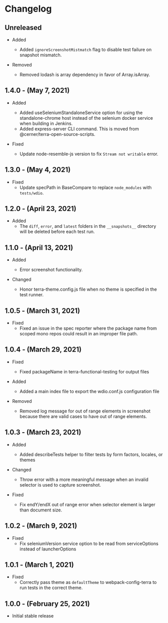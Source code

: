 # Changelog

## Unreleased

* Added
  * Added `ignoreScreenshotMistmatch` flag to disable test failure on snapshot mismatch.

* Removed
  * Removed lodash is array dependency in favor of Array.isArray.

## 1.4.0 - (May 7, 2021)

* Added
  * Added useSeleniumStandaloneService option for using the standalone-chrome host instead of the selenium docker service when building in Jenkins.
  * Added express-server CLI command. This is moved from @cerner/terra-open-source-scripts.

* Fixed
  * Update node-resemble-js version to fix `Stream not writable` error.

## 1.3.0 - (May 4, 2021)

* Fixed
  * Update specPath in BaseCompare to replace `node_modules` with `tests/wdio`.

## 1.2.0 - (April 23, 2021)

* Added
  * The `diff`, `error`, and `latest` folders in the `__snapshots__` directory will be deleted before each test run.

## 1.1.0 - (April 13, 2021)

* Added
  * Error screenshot functionality.

* Changed
  * Honor terra-theme.config.js file when no theme is specified in the test runner.

## 1.0.5 - (March 31, 2021)

* Fixed
  * Fixed an issue in the spec reporter where the package name from scoped mono repos could result in an improper file path.

## 1.0.4 - (March 29, 2021)

* Fixed
  * Fixed packageName in terra-functional-testing for output files

* Added
  * Added a main index file to export the wdio.conf.js configuration file

* Removed
  * Removed log message for out of range elements in screenshot because there are valid cases to have out of range elements.

## 1.0.3 - (March 23, 2021)

* Added
  * Added describeTests helper to filter tests by form factors, locales, or themes

* Changed
  * Throw error with a more meaningful message when an invalid selector is used to capture screenshot.

* Fixed
  * Fix endY/endX out of range error when selector element is larger than document size.

## 1.0.2 - (March 9, 2021)

* Fixed
  * Fix seleniumVersion service option to be read from serviceOptions instead of launcherOptions

## 1.0.1 - (March 1, 2021)

* Fixed
  * Correctly pass theme as `defaultTheme` to webpack-config-terra to run tests in the correct theme.

## 1.0.0 - (February 25, 2021)

* Initial stable release
